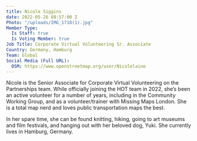 ```yaml
---
title: Nicole Siggins
date: 2022-05-26 08:57:00 Z
Photo: "/uploads/IMG_1718(1).jpg"
Member Type:
  Is Staff: true
  Is Voting Member: true
Job Title: Corporate Virtual Volunteering Sr. Associate
Country: Germany, Hamburg
Team: Global
Social Media (Full URL):
  OSM: https://www.openstreetmap.org/user/Nicolelaine
---
```


Nicole is the Senior Associate for Corporate Virtual Volunteering on the Partnerships team. While officially joining the HOT team in 2022, she’s been an active volunteer for a number of years, including in the Community Working Group, and as a volunteer/trainer with Missing Maps London. She is a total map nerd and loves public transportation maps the best.

In her spare time, she can be found knitting, hiking, going to art museums and film festivals, and hanging out with her beloved dog, Yuki. She currently lives in Hamburg, Germany.

